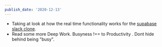 ```yaml
---
publish_date: '2020-12-13'
---
```


- Taking at look at how the real time functionality works for the [supabase slack clone](https://github.com/supabase/supabase/tree/master/examples/nextjs-slack-clone).
- Read some more Deep Work. Busyness !== to Productivity . Dont hide behind being "busy".
